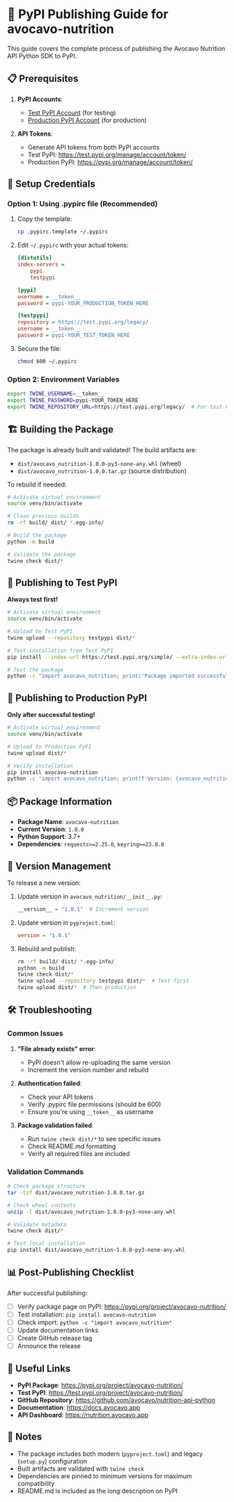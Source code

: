 # 🚀 PyPI Publishing Guide for avocavo-nutrition

This guide covers the complete process of publishing the Avocavo Nutrition API Python SDK to PyPI.

## 📋 Prerequisites

1. **PyPI Accounts**:
   - [Test PyPI Account](https://test.pypi.org/account/register/) (for testing)
   - [Production PyPI Account](https://pypi.org/account/register/) (for production)

2. **API Tokens**:
   - Generate API tokens from both PyPI accounts
   - Test PyPI: https://test.pypi.org/manage/account/token/
   - Production PyPI: https://pypi.org/manage/account/token/

## 🔐 Setup Credentials

### Option 1: Using .pypirc file (Recommended)

1. Copy the template:
   ```bash
   cp .pypirc.template ~/.pypirc
   ```

2. Edit `~/.pypirc` with your actual tokens:
   ```ini
   [distutils]
   index-servers =
       pypi
       testpypi

   [pypi]
   username = __token__
   password = pypi-YOUR_PRODUCTION_TOKEN_HERE

   [testpypi]
   repository = https://test.pypi.org/legacy/
   username = __token__
   password = pypi-YOUR_TEST_TOKEN_HERE
   ```

3. Secure the file:
   ```bash
   chmod 600 ~/.pypirc
   ```

### Option 2: Environment Variables

```bash
export TWINE_USERNAME=__token__
export TWINE_PASSWORD=pypi-YOUR_TOKEN_HERE
export TWINE_REPOSITORY_URL=https://test.pypi.org/legacy/  # For test PyPI
```

## 🏗️ Building the Package

The package is already built and validated! The build artifacts are:

- `dist/avocavo_nutrition-1.0.0-py3-none-any.whl` (wheel)
- `dist/avocavo_nutrition-1.0.0.tar.gz` (source distribution)

To rebuild if needed:

```bash
# Activate virtual environment
source venv/bin/activate

# Clean previous builds
rm -rf build/ dist/ *.egg-info/

# Build the package
python -m build

# Validate the package
twine check dist/*
```

## 🧪 Publishing to Test PyPI

**Always test first!**

```bash
# Activate virtual environment
source venv/bin/activate

# Upload to Test PyPI
twine upload --repository testpypi dist/*

# Test installation from Test PyPI
pip install --index-url https://test.pypi.org/simple/ --extra-index-url https://pypi.org/simple/ avocavo-nutrition

# Test the package
python -c "import avocavo_nutrition; print('Package imported successfully!')"
```

## 🚀 Publishing to Production PyPI

**Only after successful testing!**

```bash
# Activate virtual environment
source venv/bin/activate

# Upload to Production PyPI
twine upload dist/*

# Verify installation
pip install avocavo-nutrition
python -c "import avocavo_nutrition; print(f'Version: {avocavo_nutrition.__version__}')"
```

## 📦 Package Information

- **Package Name**: `avocavo-nutrition`
- **Current Version**: `1.0.0`
- **Python Support**: 3.7+
- **Dependencies**: `requests>=2.25.0`, `keyring>=23.0.0`

## 🔄 Version Management

To release a new version:

1. Update version in `avocavo_nutrition/__init__.py`:
   ```python
   __version__ = "1.0.1"  # Increment version
   ```

2. Update version in `pyproject.toml`:
   ```toml
   version = "1.0.1"
   ```

3. Rebuild and publish:
   ```bash
   rm -rf build/ dist/ *.egg-info/
   python -m build
   twine check dist/*
   twine upload --repository testpypi dist/*  # Test first
   twine upload dist/*  # Then production
   ```

## 🛠️ Troubleshooting

### Common Issues

1. **"File already exists" error**:
   - PyPI doesn't allow re-uploading the same version
   - Increment the version number and rebuild

2. **Authentication failed**:
   - Check your API tokens
   - Verify .pypirc file permissions (should be 600)
   - Ensure you're using `__token__` as username

3. **Package validation failed**:
   - Run `twine check dist/*` to see specific issues
   - Check README.md formatting
   - Verify all required files are included

### Validation Commands

```bash
# Check package structure
tar -tzf dist/avocavo_nutrition-1.0.0.tar.gz

# Check wheel contents
unzip -l dist/avocavo_nutrition-1.0.0-py3-none-any.whl

# Validate metadata
twine check dist/*

# Test local installation
pip install dist/avocavo_nutrition-1.0.0-py3-none-any.whl
```

## 📊 Post-Publishing Checklist

After successful publishing:

- [ ] Verify package page on PyPI: https://pypi.org/project/avocavo-nutrition/
- [ ] Test installation: `pip install avocavo-nutrition`
- [ ] Check import: `python -c "import avocavo_nutrition"`
- [ ] Update documentation links
- [ ] Create GitHub release tag
- [ ] Announce the release

## 🔗 Useful Links

- **PyPI Package**: https://pypi.org/project/avocavo-nutrition/
- **Test PyPI**: https://test.pypi.org/project/avocavo-nutrition/
- **GitHub Repository**: https://github.com/avocavo/nutrition-api-python
- **Documentation**: https://docs.avocavo.app
- **API Dashboard**: https://nutrition.avocavo.app

## 📝 Notes

- The package includes both modern (`pyproject.toml`) and legacy (`setup.py`) configuration
- Built artifacts are validated with `twine check`
- Dependencies are pinned to minimum versions for maximum compatibility
- README.md is included as the long description on PyPI